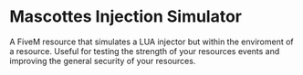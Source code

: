 # Mascottes Injection Simulator
A FiveM resource that simulates a LUA injector but within the enviroment of a resource. Useful for testing the strength of your resources events and improving the general security of your resources.
